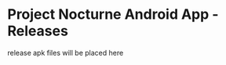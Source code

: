 Project Nocturne Android App - Releases
=======================================

release apk files will be placed here

